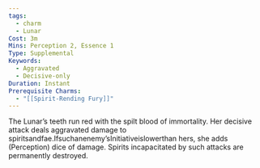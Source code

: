 ```yaml
---
tags:
  - charm
  - Lunar
Cost: 3m
Mins: Perception 2, Essence 1
Type: Supplemental
Keywords:
  - Aggravated
  - Decisive-only
Duration: Instant
Prerequisite Charms:
  - "[[Spirit-Rending Fury]]"
---
```

The Lunar’s teeth run red with the spilt blood of immortality. Her decisive attack deals aggravated damage to spiritsandfae.Ifsuchanenemy’sInitiativeislowerthan hers, she adds (Perception) dice of damage. Spirits incapacitated by such attacks are permanently destroyed.